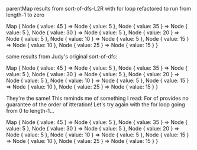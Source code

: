 parentMap results from sort-of-dfs-L2R with for loop refactored to run from length-1 to zero

Map {
        Node { value: 45 } => Node { value: 5 },
        Node { value: 35 } => Node { value: 5 },
        Node { value: 30 } => Node { value: 5 },
        Node { value: 20 } => Node { value: 5 },
        Node { value: 10 } => Node { value: 5 },
        Node { value: 15 } => Node { value: 10 },
        Node { value: 25 } => Node { value: 15 } }

same results from Judy's original sort-of-dfs:

Map {
        Node { value: 45 } => Node { value: 5 },
        Node { value: 35 } => Node { value: 5 },
        Node { value: 30 } => Node { value: 5 },
        Node { value: 20 } => Node { value: 5 },
        Node { value: 10 } => Node { value: 5 },
        Node { value: 15 } => Node { value: 10 },
        Node { value: 25 } => Node { value: 15 } }

They're the same! This reminds me of something I read: For of provides no guarantee of the order
of itteration!  Let's try again with the for loop going from 0 to length-1...

Map {
        Node { value: 45 } => Node { value: 5 },
        Node { value: 35 } => Node { value: 5 },
        Node { value: 30 } => Node { value: 5 },
        Node { value: 20 } => Node { value: 5 },
        Node { value: 10 } => Node { value: 5 },
        Node { value: 15 } => Node { value: 10 },
        Node { value: 25 } => Node { value: 15 } }
